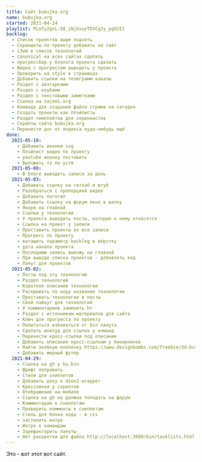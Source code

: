 ```yaml
---
title: Сайт bubujka.org
name: bubujka.org
started: 2021-04-24
playlist: PLofy2gnL-X8_iNjGvuyTD3CgJy_pgGCE1
backlog:
  - Список проектов выше поднять
  - Скриншоты по проекту добавить на сайт
  - i3wm в список технологий
  - canonical на всех сайтах сделать
  - прогрессбар у бэклога проекта сделать
  - Видео с прогрессом выводить у проекта
  - Проверить на style в страницах
  - Добавить ссылки на телеграмм каналы
  - Раздел с аватарками
  - Раздел с коубами
  - Раздел с текстовыми заметками
  - Ссылка на najomi.org
  - Команда для создания файла стрима на сегодня
  - Создать проекты как плэйлисты
  - Раздел темплэйтов для скринкастов
  - Скрипты сайта bubujka.org
  - Перенести днс от яндекса куда-нибудь ещё
done:
  2021-05-10:
    - Добавить иконки svg
    - Плэйлист видео по проекту
    - youtube иконку поставить
    - Выложить тз по ycrm
  2021-05-08:
    - В блоге выводить записи за день
  2021-05-03:
    - Добавить ссылку на гитхаб и ютуб
    - Разобраться с пропорцией видео
    - Добавить логотип
    - Добавить ссылку на форум явно в шапку
    - Якоря на главной
    - Ссылки у технологии
    - У проекта выводить посты, которые к нему относятся
    - Ссылка на проект у записи
    - Проставить проекты во все записи
    - Прогресс по проекту
    - вытащить параметр backlog в вёрстку
    - дата начала проекта
    - Последнюю запись вывожу на главной
    - При выводе списка проектов - добавлять код
    - Лаяут для проектов
  2021-05-02:
    - Посты под эту технологию
    - Раздел технологий
    - Короткое описание технологии
    - Раскрывать по коду название технологии
    - Проставить технологии в посты
    - Свой лайаут для технологий
    - У комментариев заменить hr
    - Раздел с источником материалов для сайта
    - Ключ для прогресса по проекту
    - Попытаться избавиться от bin лаяута
    - Сделать инклуд для ссылок у команд
    - Перенести кросс-ссылки под описание
    - Добавить описание кросс-ссылкам у бинарников
    - Найти зелёную кнопочку https://www.designbombs.com/freebie/3d-buttons/
    - Добавить жирный футер
  2021-04-29:
    - Ссылка на gh у bu.bin
    - Шрифт поправить
    - Стили для сниппетов
    - Добавить доку к dzen2-wrapper
    - Кросслинки у скриптов
    - Отображение на мобиле
    - Ссылка на gh не должна попадать на форум
    - Комментарии к сниппетам
    - Проверить комменты к сниппетам
    - Стиль для блока кода - в css
    - застилить интро
    - Интро к командам
    - Зарефакторить лаяуты
    - Нет расцветки для файла http://localhost:3000/bin/tasklists.html
---
```


Это - вот этот вот сайт.

